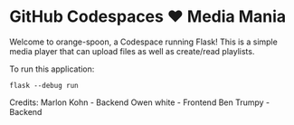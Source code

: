 # GitHub Codespaces ♥️ Media Mania

Welcome to orange-spoon, a Codespace running Flask! This is a simple media player that can upload files as well as create/read playlists.

To run this application:

```
flask --debug run
```

Credits:
Marlon Kohn - Backend
Owen white - Frontend
Ben Trumpy - Backend

